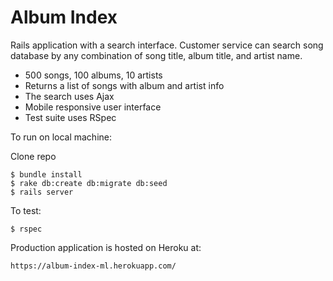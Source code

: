 # Album Index

Rails application with a search interface. Customer service can search song database by any combination of song title, album title, and artist name.

* 500 songs, 100 albums, 10 artists
* Returns a list of songs with album and artist info
* The search uses Ajax
* Mobile responsive user interface
* Test suite uses RSpec

To run on local machine:

Clone repo

```
$ bundle install
$ rake db:create db:migrate db:seed
$ rails server
```

To test:
```
$ rspec
```

Production application is hosted on Heroku at:

`https://album-index-ml.herokuapp.com/`
